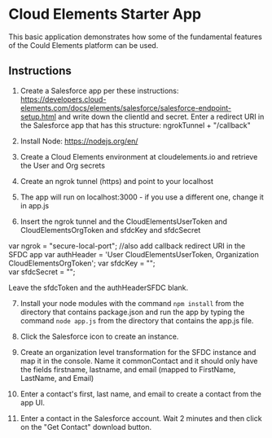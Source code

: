 # Cloud Elements Starter App
This basic application demonstrates how some of the fundamental features of the Could Elements platform can be used.

## Instructions
1. Create a Salesforce app per these instructions: https://developers.cloud-elements.com/docs/elements/salesforce/salesforce-endpoint-setup.html and write down the clientId and secret.  Enter a redirect URI in the Salesforce app that has this structure: ngrokTunnel + "/callback"

2. Install Node: https://nodejs.org/en/

3. Create a Cloud Elements environment at cloudelements.io and retrieve the User and Org secrets

4. Create an ngrok tunnel (https) and point to your localhost

5. The app will run on localhost:3000 - if you use a different one, change it in app.js

6. Insert the ngrok tunnel and the CloudElementsUserToken and CloudElementsOrgToken and sfdcKey and sfdcSecret

var ngrok = "secure-local-port"; //also add callback redirect URI in the SFDC app
var authHeader = 'User CloudElementsUserToken, Organization CloudElementsOrgToken';
var sfdcKey = "";  
var sfdcSecret = "";

   Leave the sfdcToken and the authHeaderSFDC blank.  

7. Install your node modules with the command `npm install` from the directory that contains package.json and run the app by typing the command `node app.js` from the directory that contains the app.js file.

8. Click the Salesforce icon to create an instance.

9. Create an organization level transformation for the SFDC instance and map it in the console.  Name it commonContact and it should only have the fields firstname, lastname, and email (mapped to FirstName, LastName, and Email)

10. Enter a contact's first, last name, and email to create a contact from the app UI.

11. Enter a contact in the Salesforce account.  Wait 2 minutes and then click on the "Get Contact" download button.  
